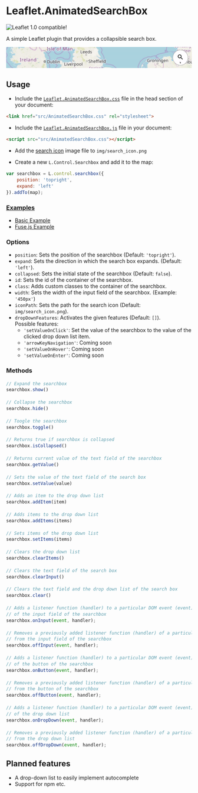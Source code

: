 # Leaflet.AnimatedSearchBox

![Leaflet 1.0 compatible!](https://img.shields.io/badge/Leaflet%201.0-%E2%9C%93-1EB300.svg?style=flat)

A simple Leaflet plugin that provides a collapsible search box.

![demo](assets/demo_800px.gif)

## Usage

- Include the [`Leaflet.AnimatedSearchBox.css`](https://github.com/luka1199/Leaflet.AnimatedSearchBox/releases/latest/download/Leaflet.AnimatedSearchBox.css
) file in the head section of your document:

```html
<link href="src/AnimatedSearchBox.css" rel="stylesheet">
```

- Include the [`Leaflet.AnimatedSearchBox.js`](https://github.com/luka1199/Leaflet.AnimatedSearchBox/releases/latest/download/Leaflet.AnimatedSearchBox.js
) file in your document:

```html
<script src="src/AnimatedSearchBox.css"></script>
```

- Add the [search icon](https://github.com/luka1199/Leaflet.AnimatedSearchBox/releases/latest/download/search_icon.png) image file to `img/search_icon.png`

- Create a new `L.Control.Searchbox` and add it to the map:

```javascript
var searchbox = L.control.searchbox({
    position: 'topright',
    expand: 'left'
}).addTo(map);
```

### [Examples](https://luka1199.github.io/Leaflet.AnimatedSearchBox/examples/)

- [Basic Example](https://luka1199.github.io/Leaflet.AnimatedSearchBox/examples/example1.html)
- [Fuse.js Example](https://luka1199.github.io/Leaflet.AnimatedSearchBox/examples/example_fuse.html)

### Options

- `position`: Sets the position of the searchbox (Default: `'topright'`).  
- `expand`: Sets the direction in which the search box expands. (Default: `'left'`).  
- `collapsed`: Sets the initial state of the searchbox (Default: `false`).  
- `id`: Sets the id of the container of the searchbox.  
- `class`: Adds custom classes to the container of the searchbox.  
- `width`: Sets the width of the input field of the searchbox. (Example: `'450px'`)
- `iconPath`: Sets the path for the search icon (Default: `img/search_icon.png`).
- `dropDownFeatures`: Activates the given features (Default: `[]`).  
Possible features:
  - `'setValueOnClick'`: Set the value of the searchbox to the value of the clicked drop down list item.
  - `'arrowKeyNavigation'`: Coming soon
  - `'setValueOnHover'`: Coming soon
  - `'setValueOnEnter'`: Coming soon

### Methods

```javascript
// Expand the searchbox
searchbox.show()

// Collapse the searchbox
searchbox.hide()

// Toogle the searchbox
searchbox.toggle()

// Returns true if searchbox is collapsed
searchbox.isCollapsed()

// Returns current value of the text field of the searchbox
searchbox.getValue()

// Sets the value of the text field of the search box
searchbox.setValue(value)

// Adds an item to the drop down list
searchbox.addItem(item)

// Adds items to the drop down list
searchbox.addItems(items)

// Sets items of the drop down list
searchbox.setItems(items)

// Clears the drop down list
searchbox.clearItems()

// Clears the text field of the search box
searchbox.clearInput()

// Clears the text field and the drop down list of the search box
searchbox.clear()

// Adds a listener function (handler) to a particular DOM event (event)
// of the input field of the searchbox
searchbox.onInput(event, handler);

// Removes a previously added listener function (handler) of a particular DOM event (event)
// from the input field of the searchbox
searchbox.offInput(event, handler);

// Adds a listener function (handler) to a particular DOM event (event)
// of the button of the searchbox
searchbox.onButton(event, handler);

// Removes a previously added listener function (handler) of a particular DOM event (event)
// from the button of the searchbox
searchbox.offButton(event, handler);

// Adds a listener function (handler) to a particular DOM event (event)
// of the drop down list
searchbox.onDropDown(event, handler);

// Removes a previously added listener function (handler) of a particular DOM event (event)
// from the drop down list
searchbox.offDropDown(event, handler);

```

## Planned features

- A drop-down list to easily implement autocomplete
- Support for npm etc.
